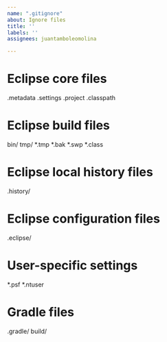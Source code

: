 ```yaml
---
name: ".gitignore"
about: Ignore files
title: ''
labels: ''
assignees: juantamboleomolina

---
```


# Eclipse core files
.metadata
.settings
.project
.classpath

# Eclipse build files
bin/
tmp/
*.tmp
*.bak
*.swp
*.class

# Eclipse local history files
.history/

# Eclipse configuration files
.eclipse/

# User-specific settings
*.psf
*.ntuser

# Gradle files
.gradle/
build/
